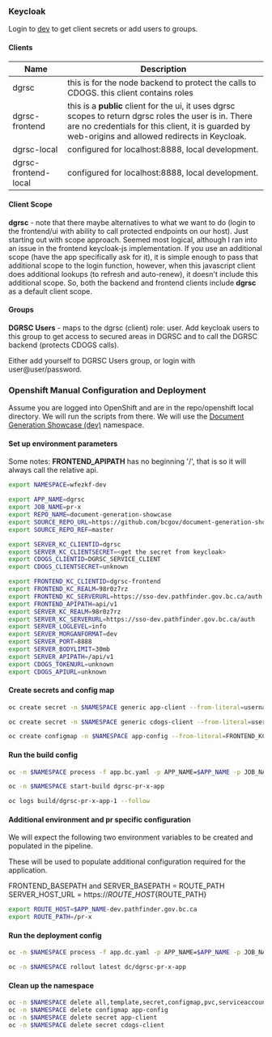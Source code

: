 ### Keycloak

Login to [dev](https://sso-dev.pathfinder.gov.bc.ca/auth/admin/98r0z7rz/console/#/realms/98r0z7rz/clients) to get client secrets or add users to groups.

#### Clients

| Name | Description |
| ---- | --- |
| dgrsc | this is for the node backend to protect the calls to CDOGS.  this client contains roles |
| dgrsc-frontend | this is a **public** client for the ui, it uses dgrsc scopes to return dgrsc roles the user is in.  There are no credentials for this client, it is guarded by web-origins and allowed redirects in Keycloak.|
| dgrsc-local | configured for localhost:8888, local development. |
| dgrsc-frontend-local | configured for localhost:8888, local development.|

#### Client Scope

**dgrsc** - note that there maybe alternatives to what we want to do (login to the frontend/ui with ability to call protected endpoints on our host).  Just starting out with scope approach.  Seemed most logical, although I ran into an issue in the frontend keycloak-js implementation.  If you use an additional scope (have the app specifically ask for it), it is simple enough to pass that additional scope to the login function, however, when this javascript client does additional lookups (to refresh and auto-renew), it doesn't include this additional scope.  So, both the backend and frontend clients include **dgrsc** as a default client scope.

#### Groups

**DGRSC Users** - maps to the dgrsc (client) role: user.  Add keycloak users to this group to get access to secured areas in DGRSC and to call the DGRSC backend (protects CDOGS calls).

Either add yourself to DGRSC Users group, or login with user@user/password.

### Openshift Manual Configuration and Deployment

Assume you are logged into OpenShift and are in the repo/openshift local directory.  We will run the scripts from there.  We will use the [Document Generation Showcase (dev)](https://console.pathfinder.gov.bc.ca:8443/console/project/wfezkf-dev/overview) namespace.

#### Set up environment parameters

Some notes:
**FRONTEND\_APIPATH** has no beginning '/', that is so it will always call the relative api.

``` sh
export NAMESPACE=wfezkf-dev

export APP_NAME=dgrsc
export JOB_NAME=pr-x
export REPO_NAME=document-generation-showcase
export SOURCE_REPO_URL=https://github.com/bcgov/document-generation-showcase
export SOURCE_REPO_REF=master

export SERVER_KC_CLIENTID=dgrsc
export SERVER_KC_CLIENTSECRET=<get the secret from keycloak>
export CDOGS_CLIENTID=DGRSC_SERVICE_CLIENT
export CDOGS_CLIENTSECRET=unknown

export FRONTEND_KC_CLIENTID=dgrsc-frontend
export FRONTEND_KC_REALM=98r0z7rz
export FRONTEND_KC_SERVERURL=https://sso-dev.pathfinder.gov.bc.ca/auth
export FRONTEND_APIPATH=api/v1
export SERVER_KC_REALM=98r0z7rz
export SERVER_KC_SERVERURL=https://sso-dev.pathfinder.gov.bc.ca/auth
export SERVER_LOGLEVEL=info
export SERVER_MORGANFORMAT=dev
export SERVER_PORT=8888
export SERVER_BODYLIMIT=30mb
export SERVER_APIPATH=/api/v1
export CDOGS_TOKENURL=unknown
export CDOGS_APIURL=unknown
```

#### Create secrets and config map

``` sh
oc create secret -n $NAMESPACE generic app-client --from-literal=username=$SERVER_KC_CLIENTID --from-literal=password=$SERVER_KC_CLIENTSECRET --type=kubernetes.io/basic-auth
```

``` sh
oc create secret -n $NAMESPACE generic cdogs-client --from-literal=username=$CDOGS_CLIENTID --from-literal=password=$CDOGS_CLIENTSECRET --type=kubernetes.io/basic-auth
```

``` sh
oc create configmap -n $NAMESPACE app-config --from-literal=FRONTEND_KC_CLIENTID=$FRONTEND_KC_CLIENTID --from-literal=FRONTEND_KC_REALM=$FRONTEND_KC_REALM --from-literal=FRONTEND_KC_SERVERURL=$FRONTEND_KC_SERVERURL --from-literal=FRONTEND_APIPATH=$FRONTEND_APIPATH --from-literal=SERVER_KC_REALM=$SERVER_KC_REALM --from-literal=SERVER_KC_SERVERURL=$SERVER_KC_SERVERURL --from-literal=SERVER_LOGLEVEL=$SERVER_LOGLEVEL --from-literal=SERVER_MORGANFORMAT=$SERVER_MORGANFORMAT --from-literal=SERVER_PORT=$SERVER_PORT --from-literal=SERVER_BODYLIMIT=$SERVER_BODYLIMIT --from-literal=SERVER_APIPATH=$SERVER_APIPATH --from-literal=CDOGS_TOKENURL=$CDOGS_TOKENURL --from-literal=CDOGS_APIURL=$CDOGS_APIURL
```

#### Run the build config

``` sh
oc -n $NAMESPACE process -f app.bc.yaml -p APP_NAME=$APP_NAME -p JOB_NAME=$JOB_NAME -p NAMESPACE=$NAMESPACE -p REPO_NAME=$REPO_NAME -p SOURCE_REPO_URL=$SOURCE_REPO_URL -p SOURCE_REPO_REF=$SOURCE_REPO_REF -o yaml | oc -n $NAMESPACE create -f -

oc -n $NAMESPACE start-build dgrsc-pr-x-app

oc logs build/dgrsc-pr-x-app-1 --follow
```

#### Additional environment and pr specific configuration

We will expect the following two environment variables to be created and populated in the pipeline.

These will be used to populate additional configuration required for the application.

FRONTEND\_BASEPATH and SERVER\_BASEPATH  = ROUTE\_PATH
SERVER\_HOST\_URL = https://${ROUTE\_HOST}${ROUTE\_PATH}

``` sh
export ROUTE_HOST=$APP_NAME-dev.pathfinder.gov.bc.ca
export ROUTE_PATH=/pr-x
```

#### Run the deployment config

``` sh
oc -n $NAMESPACE process -f app.dc.yaml -p APP_NAME=$APP_NAME -p JOB_NAME=$JOB_NAME -p NAMESPACE=$NAMESPACE -p ROUTE_HOST=$ROUTE_HOST -p ROUTE_PATH=$ROUTE_PATH  -o yaml | oc -n $NAMESPACE create -f -

oc -n $NAMESPACE rollout latest dc/dgrsc-pr-x-app
```

#### Clean up the namespace

``` sh
oc -n $NAMESPACE delete all,template,secret,configmap,pvc,serviceaccount,rolebinding,networksecuritypolicy --selector app=$APP_NAME-$JOB_NAME
oc -n $NAMESPACE delete configmap app-config
oc -n $NAMESPACE delete secret app-client
oc -n $NAMESPACE delete secret cdogs-client
```
